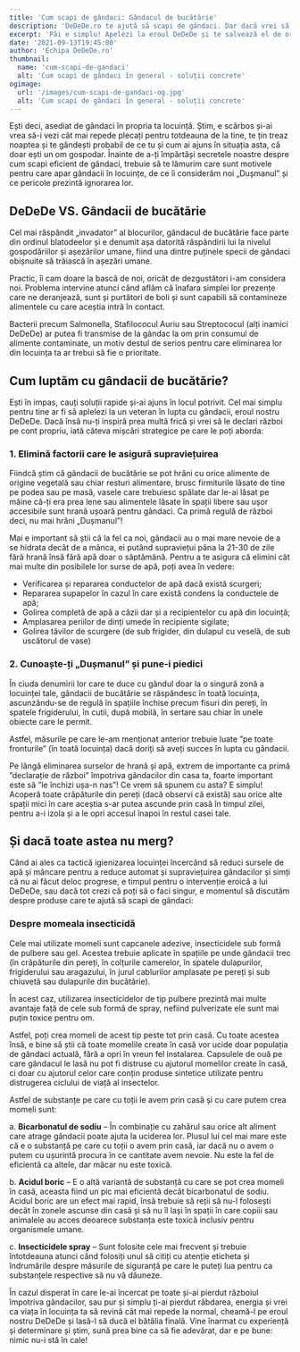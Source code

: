 ```yaml
---
title: 'Cum scapi de gândaci: Gândacul de bucătărie'
description: 'DeDeDe.ro te ajută să scapi de gândaci. Dar dacă vrei să încerci și singur/ă, îți dăm toate detaliile necesare să găsești o soluție pentru ei. Citește acum »'
excerpt: 'Păi e simplu! Apelezi la eroul DeDeDe și te salvează el de orice dușman infiltrat în casa sau spațiul tău. Dacă totuși ești determinat să găsești singur o soluție, îți spunem noi clar și răspicat tot ce te-ar putea interesa dacă vrei să afli cum să scapi de gândaci.'
date: '2021-09-13T19:45:00'
author: 'Echipa DeDeDe.ro'
thumbnail:
  name: 'cum-scapi-de-gandaci'
  alt: 'Cum scapi de gândaci în general - soluții concrete'
ogimage:
  url: '/images/cum-scapi-de-gandaci-og.jpg'
  alt: 'Cum scapi de gândaci în general - soluții concrete'
---
```


Ești deci, asediat de gândaci în propria ta locuință. Știm, e scârbos și-ai vrea să-i vezi cât mai repede plecați pentru totdeauna de la tine, te țin treaz noaptea și te gândești probabil de ce tu și cum ai ajuns în situația asta, că doar ești un om gospodar. Înainte de a-ți împărtăși secretele noastre despre cum scapi eficient de gândaci, trebuie să te lămurim care sunt motivele pentru care apar gândacii în locuințe, de ce îi considerăm noi „Dușmanul” și ce pericole prezintă ignorarea lor.

## DeDeDe VS. Gândacii de bucătărie

Cel mai răspândit „invadator” al blocurilor, gândacul de bucătărie face parte din ordinul blatodeelor și e denumit așa datorită răspândirii lui la nivelul gospodăriilor și așezărilor umane, fiind una dintre puținele specii de gândaci obișnuite să trăiască în așezări umane.

Practic, îi cam doare la bască de noi, oricât de dezgustători i-am considera noi. Problema intervine atunci când aflăm că înafara simplei lor prezențe care ne deranjează, sunt și purtători de boli și sunt capabili să contamineze alimentele cu care aceștia intră în contact.

Bacterii precum Salmonella, Stafilococul Auriu sau Streptococul (alți inamici DeDeDe) ar putea fi transmise de la gândac la om prin consumul de alimente contaminate, un motiv destul de serios pentru care eliminarea lor din locuința ta ar trebui să fie o prioritate.

## Cum luptăm cu gândacii de bucătărie?

Ești în impas, cauți soluții rapide și-ai ajuns în locul potrivit. Cel mai simplu pentru tine	ar fi să aplelezi la un veteran în lupta cu gândacii, eroul nostru DeDeDe. Dacă însă nu-ți inspiră prea multă frică și vrei să le declari război pe cont propriu, iată câteva mișcări strategice pe care le poți aborda:

### 1. Elimină factorii care le asigură supraviețuirea

Fiindcă știm că gândacii de bucătărie se pot hrăni cu orice alimente de origine vegetală sau chiar resturi alimentare, brusc firmiturile lăsate de tine pe podea sau pe masă, vasele care trebuiesc spălate dar le-ai lăsat pe mâine că-ți era prea lene sau alimentele lăsate în spații libere sau ușor accesibile sunt hrană ușoară pentru gândaci. Ca primă regulă de război deci, nu mai hrăni „Dușmanul”!

Mai e important să știi că la fel ca noi, gândacii au o mai mare nevoie de a se hidrata decât de a mânca, ei putând supraviețui pâna la 21-30 de zile fără hrană însă fără apă doar o săptămână. Pentru a te asigura că elimini cât mai multe din posibilele lor surse	de apă, poți avea în vedere:

- Verificarea și repararea conductelor de apă dacă există scurgeri;
- Repararea supapelor în cazul în care există condens la conductele de apă;
- Golirea completă de apă a căzii dar și a recipientelor cu apă din locuință;
- Amplasarea periilor de dinți umede în recipiente sigilate;
- Golirea tăvilor de scurgere (de sub frigider, din dulapul cu veselă, de sub uscătorul de vase)

### 2. Cunoaște-ți „Dușmanul” și pune-i piedici

În ciuda denumirii lor care te duce cu gândul doar la o singură zonă a locuinței tale, gândacii de bucătărie se răspândesc în toată locuința, ascunzându-se de regulă în spațiile închise precum fisuri din pereți, în spatele frigiderului, în cutii, după mobilă, în sertare sau chiar în unele obiecte care le permit.

Astfel, măsurile pe care le-am menționat anterior trebuie luate ”pe toate fronturile” (în toată locuința) dacă doriți să aveți succes în lupta cu gândacii.

Pe lângă eliminarea surselor de hrană și apă, extrem de importante ca primă ”declarație de război” împotriva gândacilor din casa ta, foarte important este să ”le închizi ușa-n nas”! Ce vrem să spunem cu asta? E simplu! Acoperă toate crăpăturile din pereți (dacă observi că există) sau orice alte spații mici în care aceștia s-ar putea ascunde prin casă în timpul zilei, pentru a-i izola și a le opri accesul înapoi în restul casei tale.

## Și dacă toate astea nu merg?

Când ai ales ca tactică igienizarea locuinței încercând să reduci sursele de apă și mâncare pentru a reduce automat și supraviețuirea gândacilor și simți că nu ai făcut deloc progrese, e timpul pentru o intervenție eroică a lui DeDeDe, sau dacă tot crezi că poți să o faci singur, e momentul să discutăm despre produse care te ajută să scapi de gândaci:

### Despre momeala insecticidă

Cele mai utilizate momeli sunt capcanele adezive, insecticidele sub formă de pulbere sau gel. Acestea trebuie aplicate în spațiile pe unde gândacii trec (în crăpăturile din pereți, în colțurile camerelor, în spatele dulapurilor, frigiderului sau aragazului, în jurul cablurilor amplasate pe pereți și sub chiuvetă sau dulapurile din bucătărie).

În acest caz, utilizarea insecticidelor de tip pulbere prezintă mai multe avantaje față de cele sub formă de spray, nefiind pulverizate ele sunt mai puțin toxice pentru om.

Astfel, poți crea momeli de acest tip peste tot prin casă. Cu toate acestea însă, e bine să știi că toate momelile create în casă vor ucide doar populația de gândaci actuală, fără a opri în vreun fel instalarea. Capsulele de ouă pe care gândacul le lasă nu pot fi distruse cu ajutorul momelilor create în casă, ci doar cu ajutorul celor care conțin produse sintetice utilizate pentru distrugerea ciclului de viață al insectelor.

Astfel de substanțe pe care cu toții le avem prin casă și cu care putem crea momeli sunt:

a. **Bicarbonatul de sodiu** – În combinație cu zahărul sau orice alt aliment care atrage gândacii poate ajuta la uciderea lor. Plusul lui cel mai mare este că e o substanță pe care cu toții o avem prin casă, iar dacă nu o avem o putem cu ușurintă procura în ce cantitate avem nevoie. Nu este la fel de eficientă ca altele, dar măcar nu este toxică.

b. **Acidul boric** – E o altă variantă de substanță cu care se pot crea momeli în casă, aceasta fiind un pic mai eficientă decât bicarbonatul de sodiu. Acidul boric are un efect mai rapid, însă trebuie să reții să nu-l folosești decât în zonele ascunse din casă și să nu îl lași în spații în care copiii sau animalele au acces deoarece substanța este toxică inclusiv pentru organismele umane. 

c. **Insecticidele spray** – Sunt folosite cele mai frecvent și trebuie întotdeauna atunci când folosiți unul să citiți cu atenție eticheta și îndrumările despre măsurile de siguranță pe care le puteți lua pentru ca substanțele respective să nu vă dăuneze.

În cazul disperat în care le-ai încercat pe toate și-ai pierdut războiul împotriva gândacilor, sau pur și simplu ți-ai pierdut răbdarea, energia și vrei ca viața în locuința ta să revină cât mai repede la normal, cheamă-l pe eroul nostru DeDeDe și lasă-l să ducă el bătălia finală. Vine înarmat cu experiență și determinare și știm, sună prea bine ca să fie adevărat, dar e pe bune: nimic nu-i stă în cale!
